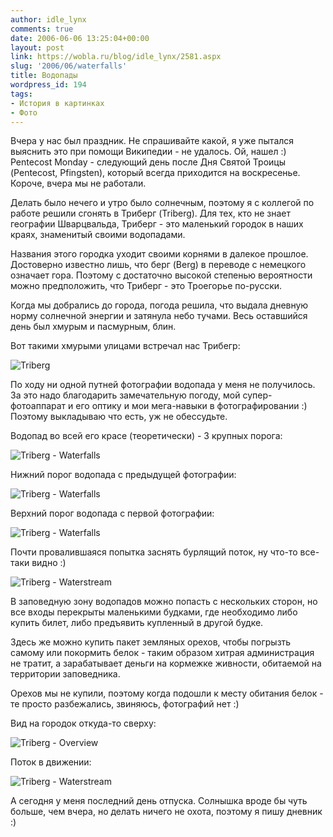 ```yaml
---
author: idle_lynx
comments: true
date: 2006-06-06 13:25:04+00:00
layout: post
link: https://wobla.ru/blog/idle_lynx/2581.aspx
slug: '2006/06/waterfalls'
title: Водопады
wordpress_id: 194
tags:
- История в картинках
- Фото
---
```


Вчера у нас был праздник. Не спрашивайте какой, я уже пытался выяснить это при помощи Википедии - не удалось. Ой, нашел :) Pentecost Monday - следующий день после Дня Святой Троицы (Pentecost, Pfingsten), который всегда приходится на воскресенье. Короче, вчера мы не работали.

Делать было нечего и утро было солнечным, поэтому я с коллегой по работе решили сгонять в Триберг (Triberg). Для тех, кто не знает географии Шварцвальда, Триберг - это маленький городок в наших краях, знаменитый своими водопадами.

Названия этого городка уходит своими корнями в далекое прошлое. Достоверно известно лишь, что берг (Berg) в переводе с немецкого означает гора. Поэтому с достаточно высокой степенью вероятности можно предположить, что Триберг - это Троегорье по-русски.

Когда мы добрались до города, погода решила, что выдала дневную норму солнечной энергии и затянула небо тучами. Весь оставшийся день был хмурым и пасмурным, блин.

Вот такими хмурыми улицами встречал нас Трибегр:

![Triberg](images/2006/06/DSC06131.JPG)

По ходу ни одной путней фотографии водопада у меня не получилось. За это надо благодарить замечательную погоду, мой супер-фотоаппарат и его оптику и мои мега-навыки в фотографировании :) Поэтому выкладываю что есть, уж не обессудьте.

Водопад во всей его красе (теоретически) - 3 крупных порога:

![Triberg - Waterfalls](images/2006/06/DSC06145.JPG)

Нижний порог водопада с предыдущей фотографии:

![Triberg - Waterfalls](images/2006/06/DSC06152.JPG)

Верхний порог водопада с первой фотографии:

![Triberg - Waterfalls](images/2006/06/DSC06165.JPG)

Почти провалившаяся попытка заснять бурлящий поток, ну что-то все-таки видно :)

![Triberg - Waterstream](images/2006/06/DSC06170.JPG)

В заповедную зону водопадов можно попасть с нескольких сторон, но все входы перекрыты маленькими будками, где необходимо либо купить билет, либо предъявить купленный в другой будке.

Здесь же можно купить пакет земляных орехов, чтобы погрызть самому или покормить белок - таким образом хитрая администрация не тратит, а зарабатывает деньги на кормежке живности, обитаемой на территории заповедника.

Орехов мы не купили, поэтому когда подошли к месту обитания белок - те просто разбежались, звиняюсь, фотографий нет :)

Вид на городок откуда-то сверху:

![Triberg - Overview](images/2006/06/DSC06194.JPG)

Поток в движении:

![Triberg - Waterstream](images/2006/06/DSC06209_CR.JPG)

А сегодня у меня последний день отпуска. Солнышка вроде бы чуть больше, чем вчера, но делать ничего не охота, поэтому я пишу дневник :)
